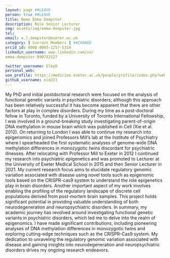 ```yaml
---
layout: page ##LEAVE
person: true ##LEAVE
title: Name Emma Dempster
description: Role Senior Lecturer
img: assets/img/emma-dempster.jpg
tel:
email: e.l.dempster@exeter.ac.uk
category: [ Current Members ] ##CHANGE
orcid_id: 0000-0003-1257-5314
linkedin_username: www.linkedin.com/in/
emma-dempster-890732127

twitter_username: ElkyD
personal_web:
uoe_profile: https://medicine.exeter.ac.uk/people/profile/index.php?web_id=Emma_Dempster
github_username: eld211
---
```


<!-- DESCRIPTION - PLEASE EDIT THE BELOW -->
My PhD and initial postdoctoral research were focused on the analysis of functional genetic variants in psychiatric disorders; although this approach has been relatively successful it has become apparent that there are other factors at play in complex disorders. During my time as a post-doctoral fellow in Toronto, funded by a University of Toronto International Fellowship, I was involved in a ground-breaking study investigating parent-of-origin DNA methylation in mouse brain which was published in Cell (Xie et al. 2012). On returning to London I was able to continue my research into epigenomics and joined Professors Mill’s lab at the Institute of Psychiatry where I spearheaded the first systematic analyses of genome-wide DNA methylation differences in monozygotic twins discordant for psychiatric illnesses. After relocating with Professor Mill to Exeter in 2012 I continued my research into psychiatric epigenetics and was promoted to Lecturer at the University of Exeter Medical School in 2015 and then Senior Lecturer in 2021. My current research focus aims to elucidate regulatory genomic variation associated with disease using novel tools such as epigenomic tools based on the CRISPR-cas9 system to understand the role epigenetics play in brain disorders. Another important aspect of my work involves enabling the profiling of the regulatory landscape of discrete cell populations derived from post-mortem brain samples. This project holds significant potential in providing valuable understanding of both neurodegeneration and neuropsychiatric disorders.
In summary, my academic journey has revolved around investigating functional genetic variants in psychiatric disorders, which led me to delve into the realm of epigenomics. I have made significant contributions, including pioneering analyses of DNA methylation differences in monozygotic twins and exploring cutting-edge techniques such as the CRISPR-Cas9 system. My dedication to unraveling the regulatory genomic variation associated with disease and gaining insights into neurodegeneration and neuropsychiatric disorders drives my ongoing research endeavors.



<!-- if you are unsure how to complete this, look here (https://github.com/aspides-js/aspides-js.github.io/blob/master/_people/nicholas-clifton.md?plain=1) for an example or you can slack jessica
